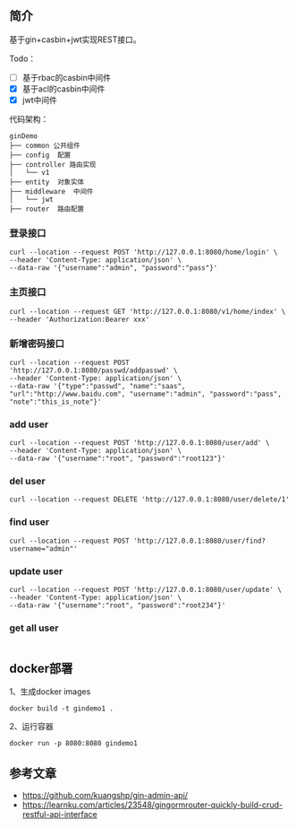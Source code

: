 ## 简介
基于gin+casbin+jwt实现REST接口。

Todo：
-[ ] 基于rbac的casbin中间件
-[x] 基于acl的casbin中间件
-[x] jwt中间件

代码架构：
```
ginDemo
├── common 公共组件
├── config  配置
├── controller 路由实现
│   └── v1
├── entity  对象实体
├── middleware  中间件
│   └── jwt
├── router  路由配置
```

### 登录接口
```
curl --location --request POST 'http://127.0.0.1:8080/home/login' \
--header 'Content-Type: application/json' \
--data-raw '{"username":"admin", "password":"pass"}'
```

### 主页接口
```
curl --location --request GET 'http://127.0.0.1:8080/v1/home/index' \
--header 'Authorization:Bearer xxx'
```

### 新增密码接口

```
curl --location --request POST 'http://127.0.0.1:8080/passwd/addpasswd' \
--header 'Content-Type: application/json' \
--data-raw '{"type":"passwd", "name":"saas", "url":"http://www.baidu.com", "username":"admin", "password":"pass", "note":"this_is_note"}'
```

### add user

```
curl --location --request POST 'http://127.0.0.1:8080/user/add' \
--header 'Content-Type: application/json' \
--data-raw '{"username":"root", "password":"root123"}'
```

### del user

```
curl --location --request DELETE 'http://127.0.0.1:8080/user/delete/1'
```

### find user

```
curl --location --request POST 'http://127.0.0.1:8080/user/find?username="admin"'
```

### update user

```
curl --location --request POST 'http://127.0.0.1:8080/user/update' \
--header 'Content-Type: application/json' \
--data-raw '{"username":"root", "password":"root234"}'
```

### get all user

```
```

## docker部署

1、生成docker images

```shell script
docker build -t gindemo1 .
```

2、运行容器

```shell script
docker run -p 8080:8080 gindemo1
```

## 参考文章

- https://github.com/kuangshp/gin-admin-api/
- https://learnku.com/articles/23548/gingormrouter-quickly-build-crud-restful-api-interface
